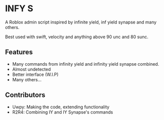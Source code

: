# INFY S
A Roblox admin script inspired by infinite yield, inf yield synapse and many others.

Best used with swift, velocity and anything above 90 unc and 80 sunc.


## Features
- Many commands from infinity yield and infinity yield synapse combined.
- Almost undetected
- Better interface (W.I.P)
- Many others...

## Contributors
- Uwpy: Making the code, extending functionality
- R2R4: Combining IY and IY Synapse's commands
